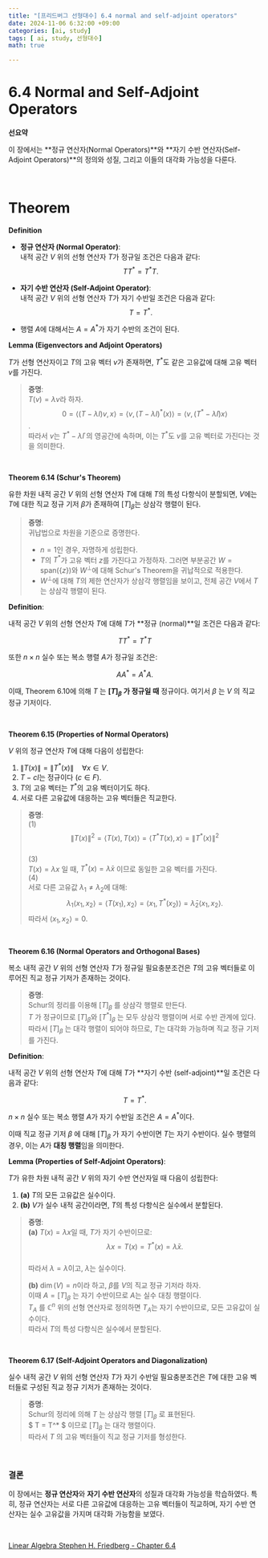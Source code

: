 ```yaml
---
title: "[프리드버그 선형대수] 6.4 normal and self-adjoint operators"
date: 2024-11-06 6:32:00 +09:00  
categories: [ai, study]  
tags: [ ai, study, 선형대수]  
math: true  

---
```


# **6.4 Normal and Self-Adjoint Operators**

**선요약**  

이 장에서는 **정규 연산자(Normal Operators)**와 **자기 수반 연산자(Self-Adjoint Operators)**의 정의와 성질, 그리고 이들의 대각화 가능성을 다룬다.

<br/>

# **Theorem**  

**Definition**

- **정규 연산자 (Normal Operator)**:  
  내적 공간 $V$ 위의 선형 연산자 $T$가 정규일 조건은 다음과 같다:  
  $$
  TT^* = T^*T.
  $$

- **자기 수반 연산자 (Self-Adjoint Operator)**:  
  내적 공간 $V$ 위의 선형 연산자 $T$가 자기 수반일 조건은 다음과 같다:  
  $$
  T = T^*.
  $$  

- 행렬 $A$에 대해서는 $A = A^*$가 자기 수반의 조건이 된다.

**Lemma (Eigenvectors and Adjoint Operators)**

$T$가 선형 연산자이고 $T$의 고유 벡터 $v$가 존재하면, $T^*$도 같은 고유값에 대해 고유 벡터 $v$를 가진다.  

> **증명**:  
> $T(v) = \lambda v$라 하자.  
> $$0 = \langle (T - \lambda I)v, x \rangle = \langle v, (T - \lambda I)^*(x) \rangle = \langle v, (T^* - \bar{\lambda}I)x \rangle$$.  
> 따라서 $v$는 $T^* - \bar{\lambda}I$ 의 영공간에 속하며, 이는 $T^*$도 $v$를 고유 벡터로 가진다는 것을 의미한다.

<br/>

**Theorem 6.14 (Schur's Theorem)**

유한 차원 내적 공간 $V$ 위의 선형 연산자 $T$에 대해 $T$의 특성 다항식이 분할되면, $V$에는 $T$에 대한 직교 정규 기저 $\beta$가 존재하여 $[T]_{\beta}$는 상삼각 행렬이 된다.

> **증명**:  
> 귀납법으로 차원을 기준으로 증명한다.  
> - $n = 1$인 경우, 자명하게 성립한다.  
> - $T$의 $T^*$가 고유 벡터 $z$를 가진다고 가정하자. 그러면 부분공간 $W = \text{span}(\{z\})$와 $W^\perp$에 대해 Schur's Theorem을 귀납적으로 적용한다.  
> - $W^\perp$에 대해 $T$의 제한 연산자가 상삼각 행렬임을 보이고, 전체 공간 $V$에서 $T$는 상삼각 행렬이 된다.  

**Definition**:  

내적 공간 $V$ 위의 선형 연산자 $T$에 대해 $T$가 **정규 (normal)**일 조건은 다음과 같다:  

$$
TT^* = T^*T
$$

또한 $n \times n$ 실수 또는 복소 행렬 $A$가 정규일 조건은:  

$$
AA^* = A^*A.
$$

이때, Theorem 6.10에 의해 $T$ 는 **$[T]_\beta$ 가 정규일 때** 정규이다. 여기서 $\beta$ 는 $V$ 의 직교 정규 기저이다.

<br/>

**Theorem 6.15 (Properties of Normal Operators)**  

$V$ 위의 정규 연산자 $T$에 대해 다음이 성립한다:  

1. $\|T(x)\| = \|T^*(x)\| \quad \forall x \in V$.  
2. $T - cI$는 정규이다 ($c \in F$).  
3. $T$의 고유 벡터는 $T^*$의 고유 벡터이기도 하다.  
4. 서로 다른 고유값에 대응하는 고유 벡터들은 직교한다.

> **증명**:  
> (1)  
> $$\|T(x)\|^2 = \langle T(x), T(x) \rangle = \langle T^*T(x), x \rangle = \|T^*(x)\|^2$$  
> (3)  
> $T(x) = \lambda x$ 일 때, $T^*(x) = \bar{\lambda}x$ 이므로 동일한 고유 벡터를 가진다.  
> (4)  
> 서로 다른 고유값 $\lambda_1 \neq \lambda_2$에 대해:  
> $$\lambda_1 \langle x_1, x_2 \rangle = \langle T(x_1), x_2 \rangle = \langle x_1, T^*(x_2) \rangle = \bar{\lambda}_2 \langle x_1, x_2 \rangle.$$
> 따라서 $\langle x_1, x_2 \rangle = 0$.

<br/>

**Theorem 6.16 (Normal Operators and Orthogonal Bases)** 

복소 내적 공간 $V$ 위의 선형 연산자 $T$가 정규일 필요충분조건은 $T$의 고유 벡터들로 이루어진 직교 정규 기저가 존재하는 것이다.

> **증명**:  
> Schur의 정리를 이용해 $[T]_{\beta}$ 를 상삼각 행렬로 만든다.  
> $T$ 가 정규이므로 $[T]_{\beta}$와 $[T^*]_{\beta}$ 는 모두 상삼각 행렬이며 서로 수반 관계에 있다.  
> 따라서 $[T]_{\beta}$ 는 대각 행렬이 되어야 하므로, $T$는 대각화 가능하며 직교 정규 기저를 가진다.

**Definition**:

내적 공간 $V$ 위의 선형 연산자 $T$에 대해 $T$가 **자기 수반 (self-adjoint)**일 조건은 다음과 같다:  

$$
T = T^*.
$$  

$n \times n$ 실수 또는 복소 행렬 $A$가 자기 수반일 조건은 $A = A^*$이다.

이때 직교 정규 기저 $\beta$ 에 대해 $[T]_\beta$ 가 자기 수반이면 $T$는 자기 수반이다. 실수 행렬의 경우, 이는 $A$가 **대칭 행렬**임을 의미한다.

**Lemma (Properties of Self-Adjoint Operators)**:  
 
$T$가 유한 차원 내적 공간 $V$ 위의 자기 수반 연산자일 때 다음이 성립한다:

1. **(a)** $T$의 모든 고유값은 실수이다.  
2. **(b)** $V$가 실수 내적 공간이라면, $T$의 특성 다항식은 실수에서 분할된다.

> **증명**:  
> **(a)** $T(x) = \lambda x$일 때, $T$가 자기 수반이므로:  
> $$\lambda x = T(x) = T^*(x) = \bar{\lambda}x.$$  
> 따라서 $\lambda = \bar{\lambda}$이고, $\lambda$는 실수이다.  
>  
> **(b)** $\dim(V) = n$이라 하고, $\beta$를 $V$의 직교 정규 기저라 하자.  
> 이때 $A = [T]_\beta$ 는 자기 수반이므로 $A$는 실수 대칭 행렬이다.  
> $T_A$ 를 $\mathbb{C}^n$ 위의 선형 연산자로 정의하면 $T_A$는 자기 수반이므로, 모든 고유값이 실수이다.  
> 따라서 $T$의 특성 다항식은 실수에서 분할된다.

<br/>

**Theorem 6.17 (Self-Adjoint Operators and Diagonalization)**  
  
실수 내적 공간 $V$ 위의 선형 연산자 $T$가 자기 수반일 필요충분조건은 $T$에 대한 고유 벡터들로 구성된 직교 정규 기저가 존재하는 것이다.

> **증명**:  
> Schur의 정리에 의해 $T$ 는 상삼각 행렬 $[T]_{\beta}$ 로 표현된다.  
> $ T = T^* $ 이므로 $[T]_{\beta}$ 는 대각 행렬이다.  
> 따라서 $T$ 의 고유 벡터들이 직교 정규 기저를 형성한다.

<br/>

### **결론**  

이 장에서는 **정규 연산자**와 **자기 수반 연산자**의 성질과 대각화 가능성을 학습하였다. 특히, 정규 연산자는 서로 다른 고유값에 대응하는 고유 벡터들이 직교하며, 자기 수반 연산자는 실수 고유값을 가지며 대각화 가능함을 보였다.  

<br/>

[Linear Algebra Stephen H. Friedberg - Chapter 6.4](https://g.co/kgs/PAu2zpL)  

